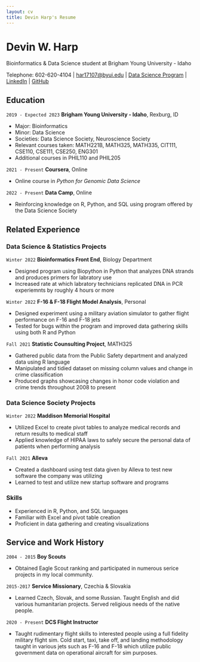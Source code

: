 ```yaml
---
layout: cv
title: Devin Harp's Resume
---
```

# Devin W. Harp

Bioinformatics & Data Science student at Brigham Young University - Idaho

<div id="webaddress">
Telephone: 602-620-4104</a>
| <a href="har17107@byui.edu">har17107@byui.edu</a>
| <a href="https://byuidatascience.github.io/">Data Science Program</a>
| <a href="https://www.linkedin.com/in/devin7eleven/">LinkedIn</a>
| <a href="https://github.com/Devin7Eleven">GitHub</a>
</div>

<!-- https://www.monique.tech/the-art-of-markdown -->

## Education

`2019 - Expected 2023`
__Brigham Young University - Idaho__, Rexburg, ID

- Major: Bioinformatics
- Minor: Data Science
- Societies: Data Science Society, Neuroscience Society
- Relevant courses taken: MATH221B, MATH325, MATH335, CIT111, CSE110, CSE111, CSE250, ENG301
- Additional courses in PHIL110 and PHIL205

`2021 - Present`
__Coursera__, Online

- Online course in *Python for Genomic Data Science*

`2022 - Present`
__Data Camp__, Online

- Reinforcing knowledge on R, Python, and SQL using program offered by the Data Science Society

## Related Experience

### Data Science & Statistics Projects

`Winter 2022`
__Bioinformatics Front End__, Biology Department

- Designed program using Biopython in Python that analyzes DNA strands and produces primers for labratory use
- Increased rate at which labratory technicians replicated DNA in PCR experiemnts by roughly 4 hours or more

`Winter 2022`
__F-16 & F-18 Flight Model Analysis__, Personal

- Designed experiment using a military aviation simulator to gather flight performance on F-16 and F-18 jets
- Tested for bugs within the program and improved data gathering skills using both R and Python

`Fall 2021`
__Statistic Counsulting Project__, MATH325

- Gathered public data from the Public Safety department and analyzed data using R language
- Manipulated and tidied dataset on missing column values and change in crime classification
- Produced graphs showcasing changes in honor code violation and crime trends throughout 2008 to present

### Data Science Society Projects

`Winter 2022`
__Maddison Memorial Hospital__

- Utilized Excel to create pivot tables to analyze medical records and return results to medical staff
- Applied knowledge of HIPAA laws to safely secure the personal data of patients when performing analysis

`Fall 2021`
__Alleva__

- Created a dashboard using test data given by Alleva to test new software the company was utilizing
- Learned to test and utilize new startup software and programs

### Skills

- Experienced in R, Python, and SQL languages
- Familiar with Excel and pivot table creation
- Proficient in data gathering and creating visualizations

## Service and Work History

`2004 - 2015`
__Boy Scouts__

- Obtained Eagle Scout ranking and participated in numerous serice projects in my local community.

`2015-2017`
__Service Missionary__, Czechia & Slovakia

- Learned Czech, Slovak, and some Russian. Taught English and did various humanitarian projects. Served religious needs of the native people.

`2020 - Present`
__DCS Flight Instructor__

- Taught rudimentary flight skills to interested people using a full fidelity military flight sim. Cold start, taxi, take off, and landing methodology taught in various jets such as F-16 and F-18 which utilize public government data on operational aircraft for sim purposes.

<!-- ### Footer

Last updated: May 2013 -->


